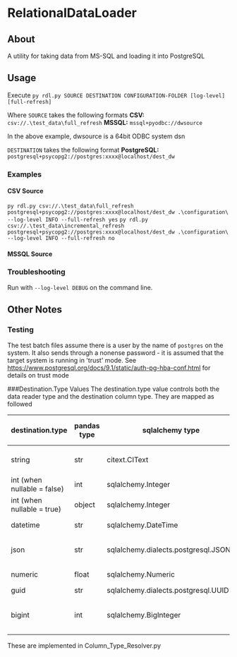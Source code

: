 # RelationalDataLoader
## About
A utility for taking data from MS-SQL and loading it into PostgreSQL


## Usage
Execute  `py rdl.py SOURCE DESTINATION CONFIGURATION-FOLDER [log-level] [full-refresh]`

Where `SOURCE` takes the following formats
**CSV:**  `csv://.\test_data\full_refresh`
**MSSQL:**  `mssql+pyodbc://dwsource`

In the above example, dwsource is a 64bit ODBC system dsn


`DESTINATION` takes the following format
**PostgreSQL:**  `postgresql+psycopg2://postgres:xxxx@localhost/dest_dw`


### Examples
#### CSV Source

`py rdl.py csv://.\test_data\full_refresh postgresql+psycopg2://postgres:xxxx@localhost/dest_dw .\configuration\ --log-level INFO --full-refresh yes`
`py rdl.py csv://.\test_data\incremental_refresh postgresql+psycopg2://postgres:xxxx@localhost/dest_dw .\configuration\ --log-level INFO --full-refresh no`


#### MSSQL Source



### Troubleshooting
Run with  `--log-level DEBUG` on the command line.


## Other Notes
### Testing
The test batch files assume there is a user by the name of `postgres` on the system.
It also sends through a nonense password - it is assumed that the target system is running in 'trust' mode.
See https://www.postgresql.org/docs/9.1/static/auth-pg-hba-conf.html for details on trust mode



###Destination.Type Values
The destination.type value controls both the data reader type and the destination column type. They are mapped as followed

| destination.type            | pandas type | sqlalchemy type                       | dw column type | notes                                            |
|-----------------------------|-------------|---------------------------------------|----------------|--------------------------------------------------|
| string                      | str         | citext.CIText                         | citext         | A case-insensitive string that supports unicode  |
| int (when nullable = false) | int         | sqlalchemy.Integer                    | int            | An (optionally) signed INT value                 |  
| int (when nullable = true)  | object      | sqlalchemy.Integer                    | int            | An (optionally) signed INT value                 |  
| datetime                    | str         | sqlalchemy.DateTime                   | datetime (tz?) |                                                  | 
| json                        | str         | sqlalchemy.dialects.postgresql.JSONB  | jsonb          | Stored as binary-encoded json on the database    |
| numeric                     | float       | sqlalchemy.Numeric                    | numeric        | Stores whole and decimal numbers                 |
| guid                        | str         | sqlalchemy.dialects.postgresql.UUID   | uuid           | |
| bigint                      | int         | sqlalchemy.BigInteger                 | BigInt         | Relies on 64big python. Limited to largest number of ~2147483647121212|


These are implemented in Column_Type_Resolver.py


                   

                   


